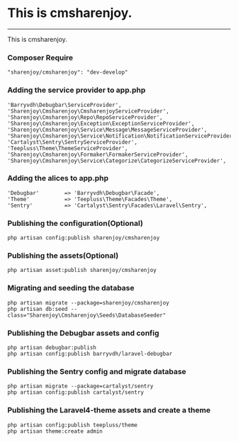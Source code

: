 # This is cmsharenjoy.
--------------------------------------

This is cmsharenjoy.

### Composer Require
<!-- Nice and simple -->

    "sharenjoy/cmsharenjoy": "dev-develop"

### Adding the service provider to app.php
<!-- Add this string to your array of providers in app/config/app.php -->

    'Barryvdh\Debugbar\ServiceProvider',
    'Sharenjoy\Cmsharenjoy\CmsharenjoyServiceProvider',
    'Sharenjoy\Cmsharenjoy\Repo\RepoServiceProvider',
    'Sharenjoy\Cmsharenjoy\Exception\ExceptionServiceProvider',
    'Sharenjoy\Cmsharenjoy\Service\Message\MessageServiceProvider',
    'Sharenjoy\Cmsharenjoy\Service\Notification\NotificationServiceProvider',
    'Cartalyst\Sentry\SentryServiceProvider',
    'Teepluss\Theme\ThemeServiceProvider',
    'Sharenjoy\Cmsharenjoy\Formaker\FormakerServiceProvider',
    'Sharenjoy\Cmsharenjoy\Service\Categorize\CategorizeServiceProvider',

### Adding the alices to app.php

    'Debugbar'        => 'Barryvdh\Debugbar\Facade',
    'Theme'           => 'Teepluss\Theme\Facades\Theme',
    'Sentry'          => 'Cartalyst\Sentry\Facades\Laravel\Sentry',

### Publishing the configuration(Optional)
<!-- Publish the configurations for this package in order to change them to your liking: -->

    php artisan config:publish sharenjoy/cmsharenjoy

### Publishing the assets(Optional)
<!-- You need assets bro! -->

    php artisan asset:publish sharenjoy/cmsharenjoy

### Migrating and seeding the database
<!-- Seed the database, this pretty much just seeds an example user and settings. Migration is pretty simple, ensure your database config is setup and run this: -->

    php artisan migrate --package=sharenjoy/cmsharenjoy
    php artisan db:seed --class="Sharenjoy\Cmsharenjoy\Seeds\DatabaseSeeder"

### Publishing the Debugbar assets and config

    php artisan debugbar:publish
    php artisan config:publish barryvdh/laravel-debugbar

### Publishing the Sentry config and migrate database

    php artisan migrate --package=cartalyst/sentry
    php artisan config:publish cartalyst/sentry

### Publishing the Laravel4-theme assets and create a theme

    php artisan config:publish teepluss/theme
    php artisan theme:create admin
